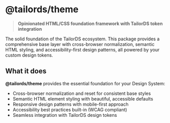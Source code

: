 # @tailords/theme

> **Opinionated HTML/CSS foundation framework with TailorDS token integration**

The solid foundation of the TailorDS ecosystem. This package provides a comprehensive base layer with cross-browser normalization, semantic HTML styling, and accessibility-first design patterns, all powered by your custom design tokens.

## What it does

**@tailords/theme** provides the essential foundation for your Design System:

- Cross-browser normalization and reset for consistent base styles
- Semantic HTML element styling with beautiful, accessible defaults
- Responsive design patterns with mobile-first approach
- Accessibility best practices built-in (WCAG compliant)
- Seamless integration with TailorDS design tokens

